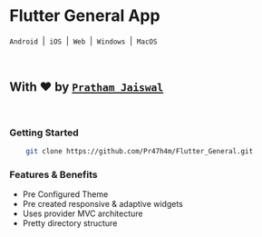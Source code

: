 # Flutter General App
```Android``` &nbsp;|&nbsp; ```iOS``` &nbsp;|&nbsp; ```Web``` &nbsp;|&nbsp; ```Windows``` &nbsp;|&nbsp; ```MacOS```

<br/>

## With ❤️ by [```Pratham Jaiswal```](https://linkdein.com/in/pr47h4m)

<br/>

### Getting Started
``` bash
    git clone https://github.com/Pr47h4m/Flutter_General.git
```

### Features & Benefits
* Pre Configured Theme
* Pre created responsive & adaptive widgets
* Uses provider MVC architecture
* Pretty directory structure
